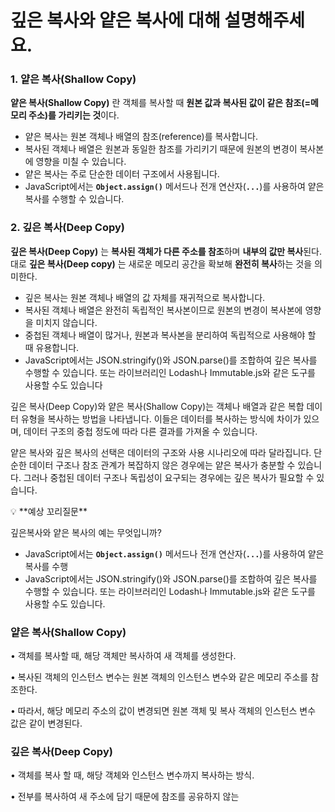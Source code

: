 # 깊은 복사와 얕은 복사에 대해 설명해주세요.

### 1. 얕은 복사(Shallow Copy)   
**얕은 복사(Shallow Copy)** 란 객체를 복사할 때 **원본 값과 복사된 값이 같은 참조(=메모리 주소)를 가리키는 것**이다.
- 얕은 복사는 원본 객체나 배열의 참조(reference)를 복사합니다.
- 복사된 객체나 배열은 원본과 동일한 참조를 가리키기 때문에 원본의 변경이 복사본에 영향을 미칠 수 있습니다.
- 얕은 복사는 주로 단순한 데이터 구조에서 사용됩니다.
- JavaScript에서는 **`Object.assign()`** 메서드나 전개 연산자(**`...`**)를 사용하여 얕은 복사를 수행할 수 있습니다.
    
### 2. 깊은 복사(Deep Copy)
**깊은 복사(Deep Copy)** 는 **복사된 객체가 다른 주소를 참조**하며 **내부의 값만 복사**된다.대로 **깊은 복사(Deep copy)** 는 새로운 메모리 공간을 확보해 **완전히 복사**하는 것을 의미한다.
- 깊은 복사는 원본 객체나 배열의 값 자체를 재귀적으로 복사합니다.
- 복사된 객체나 배열은 완전히 독립적인 복사본이므로 원본의 변경이 복사본에 영향을 미치지 않습니다.
- 중첩된 객체나 배열이 많거나, 원본과 복사본을 분리하여 독립적으로 사용해야 할 때 유용합니다.
- JavaScript에서는 JSON.stringify()와 JSON.parse()를 조합하여 깊은 복사를 수행할 수 있습니다. 또는 라이브러리인 Lodash나 Immutable.js와 같은 도구를 사용할 수도 있습니다

깊은 복사(Deep Copy)와 얕은 복사(Shallow Copy)는 객체나 배열과 같은 복합 데이터 유형을 복사하는 방법을 나타냅니다. 이들은 데이터를 복사하는 방식에 차이가 있으며, 데이터 구조의 중첩 정도에 따라 다른 결과를 가져올 수 있습니다.

얕은 복사와 깊은 복사의 선택은 데이터의 구조와 사용 시나리오에 따라 달라집니다. 단순한 데이터 구조나 참조 관계가 복잡하지 않은 경우에는 얕은 복사가 충분할 수 있습니다. 그러나 중첩된 데이터 구조나 독립성이 요구되는 경우에는 깊은 복사가 필요할 수 있습니다.

<aside>
💡 **예상 꼬리질문**

</aside>

깊은복사와 얕은 복사의 예는 무엇입니까?

- JavaScript에서는 **`Object.assign()`** 메서드나 전개 연산자(**`...`**)를 사용하여 얕은 복사를 수행
- JavaScript에서는 JSON.stringify()와 JSON.parse()를 조합하여 깊은 복사를 수행할 수 있습니다. 또는 라이브러리인 Lodash나 Immutable.js와 같은 도구를 사용할 수도 있습니다.
### 얕은 복사(Shallow Copy)
• 객체를 복사할 때, 해당 객체만 복사하여 새 객체를 생성한다.

•	복사된 객체의 인스턴스 변수는 원본 객체의 인스턴스 변수와 같은 메모리 주소를 참조한다.

•	따라서, 해당 메모리 주소의 값이 변경되면 원본 객체 및 복사 객체의 인스턴스 변수 값은 같이 변경된다.

### 깊은 복사(Deep Copy)

•	객체를 복사 할 때, 해당 객체와 인스턴스 변수까지 복사하는 방식.

•	전부를 복사하여 새 주소에 담기 때문에 참조를 공유하지 않는
